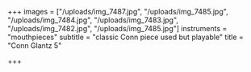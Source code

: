 +++
images = ["/uploads/img_7487.jpg", "/uploads/img_7485.jpg", "/uploads/img_7484.jpg", "/uploads/img_7483.jpg", "/uploads/img_7482.jpg", "/uploads/img_7485.jpg"]
instruments = "mouthpieces"
subtitle = "classic Conn piece used but playable"
title = "Conn Glantz 5"

+++
